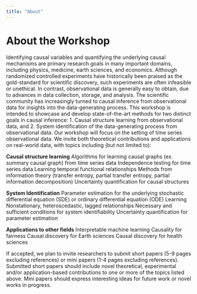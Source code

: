 ```yaml
---
title: "About"
---
```


# About the Workshop
Identifying causal variables and quantifying the underlying causal mechanisms are primary research goals in many important domains, including physics, medicine, earth sciences, and economics. Although randomized controlled experiments have historically been praised as the gold-standard for scientific discovery, such experiments are often infeasible or unethical. In contrast, observational data is generally easy to obtain, due to advances in data collection, storage, and analysis. The scientific community has increasingly turned to causal inference from observational data for insights into the data-generating process. This workshop is intended to showcase and develop state-of-the-art methods for two distinct goals in causal inference: 1. Causal structure learning from observational data, and 2. System identification of the data-generating process from observational data. Our workshop will focus on the setting of time series observational data. We invite both theoretical contributions and applications on real-world data, with topics including (but not limited to):

**Causal structure learning**
Algorithms for learning causal graphs (ex. summary causal graph) from time series data
Independence testing for time series data
Learning temporal functional relationships
Methods from information theory (transfer entropy, partial transfer entropy, partial information decomposition)
Uncertainty quantification for causal structures 

**System Identification**
Parameter estimation for the underlying stochastic differential equation (SDE) or ordinary differential equation (ODE)
Learning Nonstationary, heteroscedastic, lagged relationships
Necessary and sufficient conditions for system identifiability 
Uncertainty quantification for parameter estimation

**Applications to other fields**
Interpretable machine learning 
Causality for fairness
Causal discovery for Earth sciences
Causal discovery for health sciences

If accepted, we plan to invite researchers to submit short papers (5-9 pages excluding references) or mini papers (1-4 pages excluding references). Submitted short papers should include novel theoretical, experimental and/or application-based contributions to one or more of the topics listed above. Mini papers should express interesting ideas for future work or novel works in progress.

